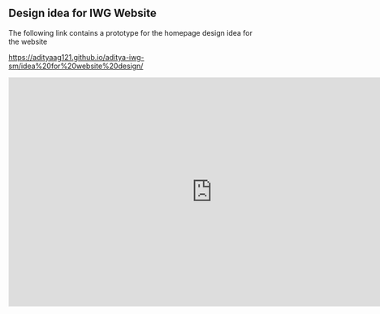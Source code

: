 ## Design idea for IWG Website

The following link contains a prototype for the homepage design idea for the website

https://adityaag121.github.io/aditya-iwg-sm/idea%20for%20website%20design/

<iframe style="border: 1px solid rgba(0, 0, 0, 0.1);" width="800" height="450" src="https://www.figma.com/embed?embed_host=share&url=https%3A%2F%2Fwww.figma.com%2Fproto%2FVSRdxFAPxxB1sa2EN7FDg6%2FIWG-Website-design%3Fnode-id%3D2%253A22%26scaling%3Dscale-down-width&chrome=DOCUMENTATION" allowfullscreen></iframe>
